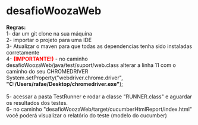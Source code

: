 # desafioWoozaWeb

<strong>Regras:</strong> <br>
1- dar um git clone na sua máquina <br>
2- importar o projeto para uma IDE <br>
3- Atualizar o maven para que todas as dependencias tenha sido instaladas corretamente <br>
4- <font color="red"> <strong>(IMPORTANTE!)</strong></font> - no caminho desafioWoozaWeb/java/test/suport/web.class alterar a linha 11 com o caminho do seu CHROMEDRIVER System.setProperty("webdriver.chrome.driver", <strong>"C:/Users/rafae/Desktop/chromedriver.exe"</strong>);<br><br>
5- acessar a pasta TestRunner e rodar a classe "RUNNER.class" e aguardar os resultados dos testes. <br>
6- no caminho "desafioWoozaWeb/target/cucumberHtmlReport/index.html" você poderá visualizar o relatório do teste (modelo do cucumber)
